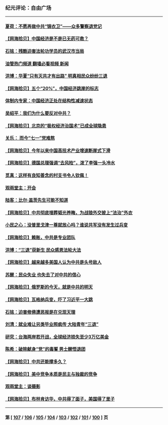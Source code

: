 ### 纪元评论：自由广场
---
#### [夏荷：不愿再做中共“锦衣卫”——众多警察退党记](../../pages/nsc993/n14029941.md?07080330) 
#### [【网海拾贝】中国经济是不是已无药可救？](../../pages/nsc993/n14029976.md?07080330) 
#### [石铭：残酷迫害法轮功学员的武汉市当局](../../pages/nsc993/n14029514.md?07080330) 
#### [油管热门频道 翻墙必看视频 新闻](ok?07080330)
#### [洪博：华夏“只有灭共才有出路” 明真相民众纷纷三退](../../pages/nsc993/n14029396.md?07080330) 
#### [【网海拾贝】五个“20%”，中国经济跳崖的标志](../../pages/nsc993/n14029226.md?07080330) 
#### [体制内专家：中国经济正处在结构性减速状态](../../pages/nsc993/n14029095.md?07080330) 
#### [吴绍平：我们为什么要反对中共？](../../pages/nsc993/n14027674.md?07080330) 
#### [【网海拾贝】北京的“极权经济治国术”已成全球隐患](../../pages/nsc993/n14027923.md?07080330) 
#### [关乐： 而今“七一”党难熬](../../pages/nsc993/n14027325.md?07080330) 
#### [【网海拾贝】今年以来中国高技术产业增速断崖式下滑](../../pages/nsc993/n14027114.md?07080330) 
#### [【网海拾贝】德国总理强调“去风险”，泼了李强一头冷水](../../pages/nsc993/n14026680.md?07080330) 
#### [觅真：这样有良知善念的村支书令人钦佩！](../../pages/nsc993/n14026467.md?07080330) 
#### [观雨堂主：开会](../../pages/nsc993/n14026463.md?07080330) 
#### [陆客：比尔·盖茨先生可能不知道](../../pages/nsc993/n14026461.md?07080330) 
#### [【网海拾贝】中共彻底埋葬韬光养晦，为战狼外交披上“法治”外衣](../../pages/nsc993/n14026258.md?07080330) 
#### [小民之心：没普里戈津一尊就放心吗？谁说共军没有发生过兵变](../../pages/nsc993/n14026246.md?07080330) 
#### [【网海拾贝】赖账，中共是专业团队](../../pages/nsc993/n14025929.md?07080330) 
#### [洪博：“三退”获新生 民众感恩法轮大法](../../pages/nsc993/n14024094.md?07080330) 
#### [【网海拾贝】越来越多美国人认为中共是头号敌人](../../pages/nsc993/n14024091.md?07080330) 
#### [苏醒：民众失业 也失去了对中共的信心](../../pages/nsc993/n14024060.md?07080330) 
#### [【网海拾贝】俄罗斯的今天，就是中共的明天](../../pages/nsc993/n14023393.md?07080330) 
#### [【网海拾贝】瓦格纳兵变，吓了习近平一大跳](../../pages/nsc993/n14023012.md?07080330) 
#### [石铭：迫害修佛遭恶报是在兑现天理](../../pages/nsc993/n14022866.md?07080330) 
#### [刘清：就业难让另类毕业照疯传 大陆青年“三退”](../../pages/nsc993/n14022841.md?07080330) 
#### [研究：台海两岸若开战，全球经济损失至少3万亿美金](../../pages/nsc993/n14022824.md?07080330) 
#### [陈希：破除献身“党”的毒誓 男士醒悟退团](../../pages/nsc993/n14022289.md?07080330) 
#### [【网海拾贝】中共还能撑多久？](../../pages/nsc993/n14022287.md?07080330) 
#### [【网海拾贝】美中竞争本质是民主与独裁的竞争](../../pages/nsc993/n14022006.md?07080330) 
#### [观雨堂主：谈摄影](../../pages/nsc993/n14021981.md?07080330) 
#### [【网海拾贝】布林肯访华，中共得了面子，美国得了里子](../../pages/nsc993/n14021440.md?07080330) 

---
#### 第 [ [107](./107.md?07080330) / [106](./106.md?07080330) / [105](./105.md?07080330) / [104](./104.md?07080330) / [103](./103.md?07080330) / [102](./102.md?07080330) / [101](./101.md?07080330) / [100](./100.md?07080330) ] 页
